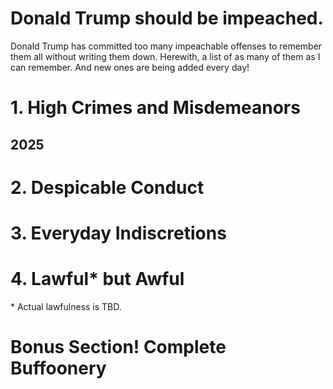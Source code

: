 # Donald Trump should be impeached.

Donald Trump has committed too many impeachable offenses to remember them all without writing them down. Herewith, a list of as many of them as I can remember. And new ones are being added every day!

# 1. High Crimes and Misdemeanors

## 2025

# 2. Despicable Conduct

# 3. Everyday Indiscretions

# 4. Lawful* but Awful

\* Actual lawfulness is TBD.

# Bonus Section! Complete Buffoonery